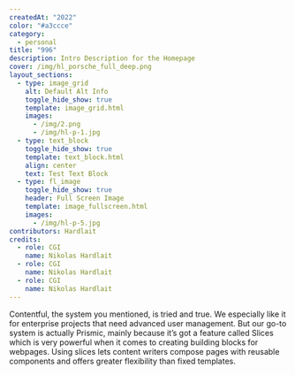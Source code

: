 ```yaml
---
createdAt: "2022"
color: "#a3ccce"
category:
  - personal
title: "996"
description: Intro Description for the Homepage
cover: /img/hl_porsche_full_deep.png
layout_sections:
  - type: image_grid
    alt: Default Alt Info
    toggle_hide_show: true
    template: image_grid.html
    images:
      - /img/2.png
      - /img/hl-p-1.jpg
  - type: text_block
    toggle_hide_show: true
    template: text_block.html
    align: center
    text: Test Text Block
  - type: fl_image
    toggle_hide_show: true
    header: Full Screen Image
    template: image_fullscreen.html
    images:
      - /img/hl-p-5.jpg
contributors: Hardlait
credits:
  - role: CGI
    name: Nikolas Hardlait
  - role: CGI
    name: Nikolas Hardlait
  - role: CGI
    name: Nikolas Hardlait
---
```

Contentful, the system you mentioned, is tried and true. We especially like it for enterprise projects that need advanced user management. But our go-to system is actually Prismic, mainly because it’s got a feature called Slices which is very powerful when it comes to creating building blocks for webpages. Using slices lets content writers compose pages with reusable components and offers greater flexibility than fixed templates.